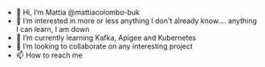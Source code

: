- 👋 Hi, I’m Mattia @mattiacolombo-buk
- 👀 I’m interested in more or less anything I don't already know.... anything I can learn, I am down
- 🌱 I’m currently learning Kafka, Apigee and Kubernetes
- 💞️ I’m looking to collaborate on any interesting project
- 📫 How to reach me

<!---
mattiacolombo-buk/mattiacolombo-buk is a ✨ special ✨ repository because its `README.md` (this file) appears on your GitHub profile.
You can click the Preview link to take a look at your changes.
--->
